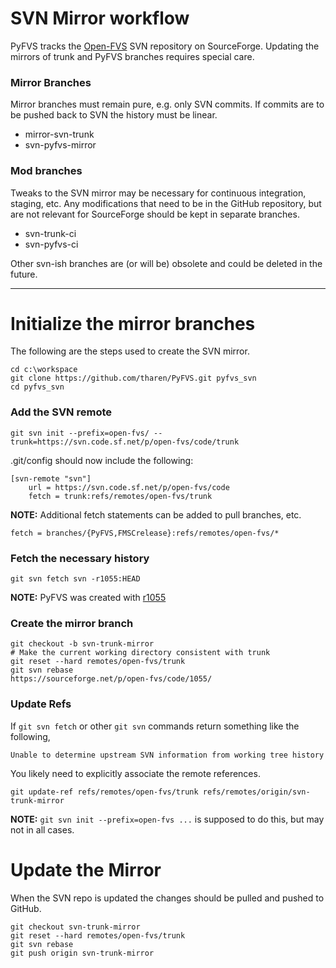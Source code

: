 SVN Mirror workflow
====

PyFVS tracks the [Open-FVS](https://sourceforge.net/p/open-fvs/code/HEAD/tree/) 
SVN repository on SourceForge. Updating the mirrors of trunk and PyFVS branches
requires special care.

### Mirror Branches

Mirror branches must remain pure, e.g. only SVN commits. If commits are to be 
pushed back to SVN the history must be linear.

 - mirror-svn-trunk
 - svn-pyfvs-mirror

### Mod branches

Tweaks to the SVN mirror may be necessary for continuous integration, staging,
etc.  Any modifications that need to be in the GitHub repository, but are not
relevant for SourceForge should be kept in separate branches.

 - svn-trunk-ci
 - svn-pyfvs-ci

Other svn-ish branches are (or will be) obsolete and could be deleted in the future.

---

# Initialize the mirror branches

The following are the steps used to create the SVN mirror.

    cd c:\workspace
    git clone https://github.com/tharen/PyFVS.git pyfvs_svn
    cd pyfvs_svn

### Add the SVN remote

    git svn init --prefix=open-fvs/ --trunk=https://svn.code.sf.net/p/open-fvs/code/trunk

.git/config should now include the following:

    [svn-remote "svn"]
        url = https://svn.code.sf.net/p/open-fvs/code
        fetch = trunk:refs/remotes/open-fvs/trunk

  **NOTE:** Additional fetch statements can be added to pull branches, etc.

    fetch = branches/{PyFVS,FMSCrelease}:refs/remotes/open-fvs/*
    
### Fetch the necessary history

    git svn fetch svn -r1055:HEAD
    
  **NOTE:** PyFVS was created with [r1055](https://sourceforge.net/p/open-fvs/code/1055/)

### Create the mirror branch

    git checkout -b svn-trunk-mirror
    # Make the current working directory consistent with trunk
    git reset --hard remotes/open-fvs/trunk
    git svn rebase
    https://sourceforge.net/p/open-fvs/code/1055/

### Update Refs

If `git svn fetch` or other `git svn` commands return something like the following,

    Unable to determine upstream SVN information from working tree history

You likely need to explicitly associate the remote references.
    
    git update-ref refs/remotes/open-fvs/trunk refs/remotes/origin/svn-trunk-mirror

  **NOTE:** `git svn init --prefix=open-fvs ...` is supposed to do this, but may
  not in all cases.

# Update the Mirror

When the SVN repo is updated the changes should be pulled and pushed to GitHub.

    git checkout svn-trunk-mirror
    git reset --hard remotes/open-fvs/trunk
    git svn rebase
    git push origin svn-trunk-mirror
